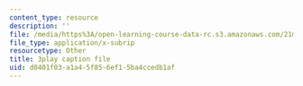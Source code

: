 ```yaml
---
content_type: resource
description: ''
file: /media/https%3A/open-learning-course-data-rc.s3.amazonaws.com/21m-250-beethoven-to-mahler-spring-2014/d0401f03a1a45f856ef15ba4ccedb1af_97Hk_vH2qw0.srt
file_type: application/x-subrip
resourcetype: Other
title: 3play caption file
uid: d0401f03-a1a4-5f85-6ef1-5ba4ccedb1af
---
```

